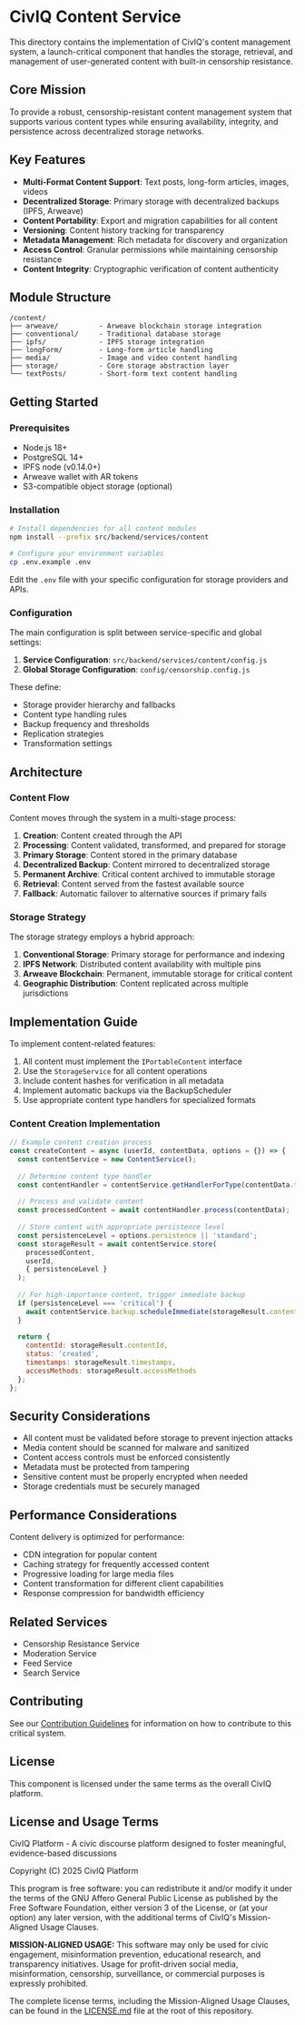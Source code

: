 # CivIQ Content Service

This directory contains the implementation of CivIQ's content management system, a launch-critical component that handles the storage, retrieval, and management of user-generated content with built-in censorship resistance.

## Core Mission

To provide a robust, censorship-resistant content management system that supports various content types while ensuring availability, integrity, and persistence across decentralized storage networks.

## Key Features

- **Multi-Format Content Support**: Text posts, long-form articles, images, videos
- **Decentralized Storage**: Primary storage with decentralized backups (IPFS, Arweave)
- **Content Portability**: Export and migration capabilities for all content
- **Versioning**: Content history tracking for transparency
- **Metadata Management**: Rich metadata for discovery and organization
- **Access Control**: Granular permissions while maintaining censorship resistance
- **Content Integrity**: Cryptographic verification of content authenticity

## Module Structure

```
/content/
├── arweave/          - Arweave blockchain storage integration
├── conventional/     - Traditional database storage
├── ipfs/             - IPFS storage integration
├── longForm/         - Long-form article handling
├── media/            - Image and video content handling
├── storage/          - Core storage abstraction layer
└── textPosts/        - Short-form text content handling
```

## Getting Started

### Prerequisites

- Node.js 18+
- PostgreSQL 14+
- IPFS node (v0.14.0+)
- Arweave wallet with AR tokens
- S3-compatible object storage (optional)

### Installation

```bash
# Install dependencies for all content modules
npm install --prefix src/backend/services/content

# Configure your environment variables
cp .env.example .env
```

Edit the `.env` file with your specific configuration for storage providers and APIs.

### Configuration

The main configuration is split between service-specific and global settings:

1. **Service Configuration**: `src/backend/services/content/config.js`
2. **Global Storage Configuration**: `config/censorship.config.js`

These define:

- Storage provider hierarchy and fallbacks
- Content type handling rules
- Backup frequency and thresholds
- Replication strategies
- Transformation settings

## Architecture

### Content Flow

Content moves through the system in a multi-stage process:

1. **Creation**: Content created through the API
2. **Processing**: Content validated, transformed, and prepared for storage
3. **Primary Storage**: Content stored in the primary database
4. **Decentralized Backup**: Content mirrored to decentralized storage
5. **Permanent Archive**: Critical content archived to immutable storage
6. **Retrieval**: Content served from the fastest available source
7. **Fallback**: Automatic failover to alternative sources if primary fails

### Storage Strategy

The storage strategy employs a hybrid approach:

1. **Conventional Storage**: Primary storage for performance and indexing
2. **IPFS Network**: Distributed content availability with multiple pins
3. **Arweave Blockchain**: Permanent, immutable storage for critical content
4. **Geographic Distribution**: Content replicated across multiple jurisdictions

## Implementation Guide

To implement content-related features:

1. All content must implement the `IPortableContent` interface
2. Use the `StorageService` for all content operations
3. Include content hashes for verification in all metadata
4. Implement automatic backups via the BackupScheduler
5. Use appropriate content type handlers for specialized formats

### Content Creation Implementation

```javascript
// Example content creation process
const createContent = async (userId, contentData, options = {}) => {
  const contentService = new ContentService();
  
  // Determine content type handler
  const contentHandler = contentService.getHandlerForType(contentData.type);
  
  // Process and validate content
  const processedContent = await contentHandler.process(contentData);
  
  // Store content with appropriate persistence level
  const persistenceLevel = options.persistence || 'standard';
  const storageResult = await contentService.store(
    processedContent, 
    userId,
    { persistenceLevel }
  );
  
  // For high-importance content, trigger immediate backup
  if (persistenceLevel === 'critical') {
    await contentService.backup.scheduleImmediate(storageResult.contentId);
  }
  
  return {
    contentId: storageResult.contentId,
    status: 'created',
    timestamps: storageResult.timestamps,
    accessMethods: storageResult.accessMethods
  };
};
```

## Security Considerations

- All content must be validated before storage to prevent injection attacks
- Media content should be scanned for malware and sanitized
- Content access controls must be enforced consistently
- Metadata must be protected from tampering
- Sensitive content must be properly encrypted when needed
- Storage credentials must be securely managed

## Performance Considerations

Content delivery is optimized for performance:

- CDN integration for popular content
- Caching strategy for frequently accessed content
- Progressive loading for large media files
- Content transformation for different client capabilities
- Response compression for bandwidth efficiency

## Related Services

- Censorship Resistance Service
- Moderation Service
- Feed Service
- Search Service

## Contributing

See our [Contribution Guidelines](../../../CONTRIBUTING.md) for information on how to contribute to this critical system.

## License

This component is licensed under the same terms as the overall CivIQ platform.
## License and Usage Terms

CivIQ Platform - A civic discourse platform designed to foster meaningful, evidence-based discussions

Copyright (C) 2025 CivIQ Platform

This program is free software: you can redistribute it and/or modify
it under the terms of the GNU Affero General Public License as published by
the Free Software Foundation, either version 3 of the License, or
(at your option) any later version, with the additional terms of
CivIQ's Mission-Aligned Usage Clauses.

**MISSION-ALIGNED USAGE:** This software may only be used for civic engagement,
misinformation prevention, educational research, and transparency initiatives.
Usage for profit-driven social media, misinformation, censorship, surveillance,
or commercial purposes is expressly prohibited.

The complete license terms, including the Mission-Aligned Usage Clauses,
can be found in the [LICENSE.md](LICENSE.md) file at the root of this repository.
